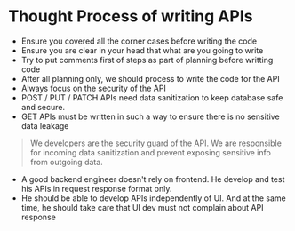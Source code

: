 # Thought Process of writing APIs

- Ensure you covered all the corner cases before writing the code
- Ensure you are clear in your head that what are you going to write
- Try to put comments first of steps as part of planning before writting code
- After all planning only, we should process to write the code for the API
- Always focus on the security of the API
- POST / PUT / PATCH APIs need data sanitization to keep database safe and secure.
- GET APIs must be written in such a way to ensure there is no sensitive data leakage

> We developers are the security guard of the API. We are responsible for incoming data sanitization and prevent exposing sensitive info from outgoing data.

- A good backend engineer doesn't rely on frontend. He develop and test his APIs in request response format only.
- He should be able to develop APIs independently of UI. And at the same time, he should take care that UI dev must not complain about API response
